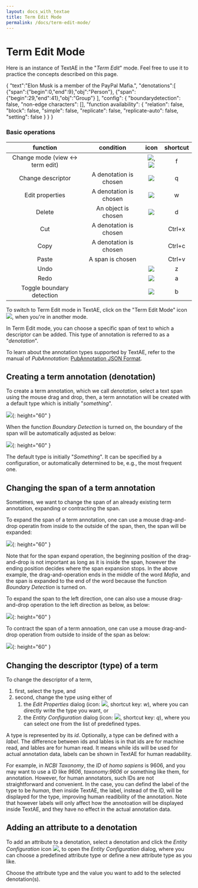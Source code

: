 ```yaml
---
layout: docs_with_textae
title: Term Edit Mode
permalink: /docs/term-edit-mode/
---
```


# Term Edit Mode

Here is an instance of TextAE in the "*Term Edit*" mode.
Feel free to use it to practice the concepts described on this page.

<div class="textae-editor" mode="edit">
	{
		"text":"Elon Musk is a member of the PayPal Mafia.",
		"denotations":[
			{"span":{"begin":0,"end":9},"obj":"Person"},
			{"span":{"begin":29,"end":41},"obj":"Group"}
		],
		"config": {
			"boundarydetection": false,
			"non-edge characters": [],
			"function availability": {
				"relation": false,
				"block": false,
				"simple": false,
				"replicate": false,
				"replicate-auto": false,
				"setting": false
			}
		}
	}
</div>

<h3>Basic operations</h3>

| function         | condition              | icon | shortcut |
|:----------------:|:----------------------:|:----:|:--------:|
|Change mode (view &harr; term edit) | | ![](https://textae.pubannotation.org/lib/css/images/btn_view_mode_16.png), ![](https://textae.pubannotation.org/lib/css/images/btn_term_edit_mode_16.png) | f |
|Change descriptor | A denotation is chosen | ![](https://textae.pubannotation.org/lib/css/images/btn_pallet_16.png) | q |
|Edit properties   | A denotation is chosen | ![](https://textae.pubannotation.org/lib/css/images/btn_edit_properties_16.png) | w |
|Delete            | An object is chosen    | ![](https://textae.pubannotation.org/lib/css/images/btn_delete_16.png) | d |
|Cut               | A denotation is chosen | | Ctrl+x |
|Copy              | A denotation is chosen | | Ctrl+c |
|Paste             | A span is chosen       | | Ctrl+v |
|Undo              |         | ![](https://textae.pubannotation.org/lib/css/images/btn_undo_16.png) | z |
|Redo              |         | ![](https://textae.pubannotation.org/lib/css/images/btn_redo_16.png) | a |
|Toggle boundary detection | | ![](https://textae.pubannotation.org/lib/css/images/btn_boundary_detection_16.png) | b |


To switch to Term Edit mode in TextAE, click on the "Term Edit Mode" icon
![](https://raw.githubusercontent.com/pubannotation/textae/stable/4/dist/lib/css/images/btn_term_edit_mode_16.png),
when you're in another mode.

In Term Edit mode, you can choose a specific span of text to which a descriptor can be added.
This type of annotation is referred to as a "*denotation*".

To learn about the annotation types supported by TextAE, refer to the manual of *PubAnnotation*:
[PubAnnotation JSON Format](https://www.pubannotation.org/docs/annotation-format/).

## Creating a term annotation (denotation)

To create a term annotation, which we call *denotation*, select a text span using the mouse drag and drop, then, a term annotation will be created with a default type which is initially "_something_".

![](/img/denotation-create-wo-boundary-detection.gif){: height="60" }

When the function *Boundary Detection* is turned on, the boundary of the span will be automatically adjusted as below:

![](/img/denotation-create-with-boundary-detection.gif){: height="60" }

The default type is initially "*Something*". It can be specified by a configuration, or automatically determined to be, e.g., the most frequent one.

## Changing the span of a term annotation

Sometimes, we want to change the span of an already existing term annotation, expanding or contracting the span.

To expand the span of a term annotation, one can use a mouse drag-and-drop operatin from inside to the outside of the span, then, the span will be expanded:

![](/img/denotation-expand-right-with-boundary-detection.gif){: height="60" }


Note that for the span expand operation, the beginning position of the drag-and-drop is not important as long as it is inside the span, however the ending position decides where the span expansion stops. In the above example, the drag-and-operation ends in the middle of the word *Mafia*, and the span is expanded to the end of the word because the function *Boundary Detection* is turned on.

To expand the span to the left direction, one can also use a mouse drag-and-drop operation to the left direction as below, as below:

![](/img/denotation-expand-left-with-boundary-detection.gif){: height="60" }


To contract the span of a term annoation, one can use a mouse drag-and-drop operation from outside to inside of the span as below:

![](/img/denotation-contract-left-with-boundary-detection.gif){: height="60" }


## Changing the descriptor (type) of a term

To change the descriptor of a term,
1. first, select the type, and
2. second, change the type using either of
	1. the *Edit Properties* dialog (icon: ![](https://raw.githubusercontent.com/pubannotation/textae/stable/4/dist/lib/css/images/btn_edit_properties_16.png), shortcut key: _w_), where you can directly write the type you want, or
	2. the *Entity Configuration* dialog (icon: ![](https://raw.githubusercontent.com/pubannotation/textae/stable/4/dist/lib/css/images/btn_pallet_16.png), shortcut key: _q_), where you can select one from the list of predefined types.

A type is represented by its _id_.
Optionally, a type can be defined with a _label_.
The difference between ids and lables is in that ids are for machine read, and lables are for human read.
It means while ids will be used for actual annotation data, labels can be shown in TextAE for human readability.

For example, in *NCBI Taxonomy*, the *ID* of _homo sapiens_ is 9606,
and you may want to use a ID like _9606_, _taxonomy:9606_ or something like them, for annotation.
However, for human annotators, such IDs are not straightforward and convenient.
In the case, you can defind the label of the type to be _human_, then inside TextAE, the label, instead of the ID, will be displayed for the type, improving human readibility of the annotation.
Note that however labels will only affect how the annotoation will be displayed inside TextAE, and they have no effect in the actual annotation data.

## Adding an attribute to a denotation

To add an attribute to a denotation,
select a denotation and click
the *Entity Configuration* icon ![](https://raw.githubusercontent.com/pubannotation/textae/stable/4/dist/lib/css/images/btn_pallet_16.png),
to open the *Entity Configuration* dialog,
where you can choose a predefined attribute type or define a new attribute type as you like.

Choose the attribute type and the value you want to add to the selected denotation(s).

